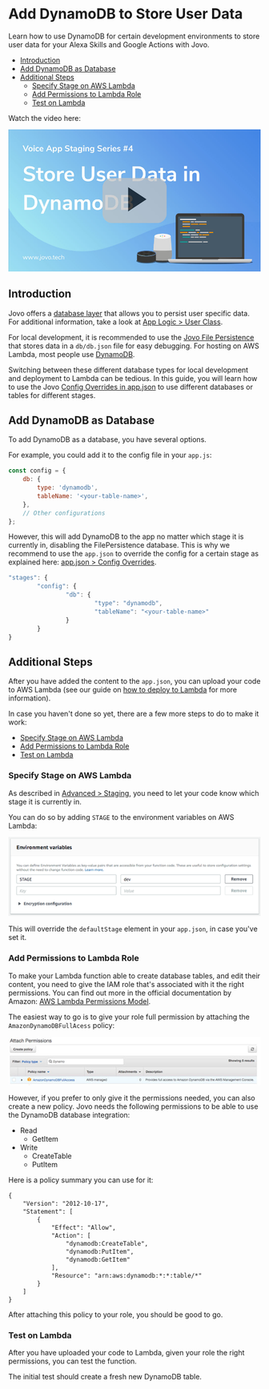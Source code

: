 # Add DynamoDB to Store User Data

Learn how to use DynamoDB for certain development environments to store user data for your Alexa Skills and Google Actions with Jovo.

* [Introduction](#introduction)
* [Add DynamoDB as Database](#add-dynamodb-as-database)
* [Additional Steps](#additional-steps)
   * [Specify Stage on AWS Lambda](#specify-stage-on-aws-lambda)
   * [Add Permissions to Lambda Role](#add-permissions-to-lambda-role)
   * [Test on Lambda](#test-on-lambda)

Watch the video here:

[![Video: Use DynamoDB to Store User Data in your Voice Apps](../img/video-dynamodb-dev.jpg "youtube-video")](https://www.youtube.com/watch?v=AevYJhAVQzg)

## Introduction

Jovo offers a [database layer](https://github.com/jovotech/jovo-framework-nodejs/blob/master/docs/06_integrations/databases 'docs/databases') that allows you to persist user specific data. For additional information, take a look at [App Logic > User Class](https://github.com/jovotech/jovo-framework-nodejs/blob/master/docs/04_app-logic/02_data/user.md 'docs/data/user').

For local development, it is recommended to use the [Jovo File Persistence](https://github.com/jovotech/jovo-framework-nodejs/blob/master/docs/06_integrations/databases#filepersistence 'docs/databases#filepersistence') that stores data in a `db/db.json` file for easy debugging. For hosting on AWS Lambda, most people use [DynamoDB](https://github.com/jovotech/jovo-framework-nodejs/blob/master/docs/06_integrations/databases#dynamodb 'docs/databases#dynamodb').

Switching between these different database types for local development and deployment to Lambda can be tedious. In this guide, you will learn how to use the Jovo [Config Overrides in app.json](https://github.com/jovotech/jovo-framework-nodejs/blob/master/docs/03_app-configuration/app-json.md#config-overrides 'docs/app-json#config-overrides') to use different databases or tables for different stages.

## Add DynamoDB as Database

To add DynamoDB as a database, you have several options.

For example, you could add it to the config file in your `app.js`:

```javascript
const config = {
    db: {
        type: 'dynamodb',
        tableName: '<your-table-name>',
    },
    // Other configurations
};
```

However, this will add DynamoDB to the app no matter which stage it is currently in, disabling the FilePersistence database. This is why we recommend to use the `app.json` to override the config for a certain stage as explained here: [app.json > Config Overrides](https://github.com/jovotech/jovo-framework-nodejs/blob/master/docs/03_app-configuration/app-json.md#config-overrides 'docs./app-json#config-overrides').

```javascript
"stages": {
        "config": {
                "db": {
                        "type": "dynamodb",
                        "tableName": "<your-table-name>"
                }
        }
}
```

## Additional Steps

After you have added the content to the `app.json`, you can upload your code to AWS Lambda (see our guide on [how to deploy to Lambda](./deploy-lambda-cli.md './deploy-lambda-cli') for more information). 

In case you haven't done so yet, there are a few more steps to do to make it work:

* [Specify Stage on AWS Lambda](#specify-stage-on-aws-lambda)
* [Add Permissions to Lambda Role](#add-permissions-to-lambda-role)
* [Test on Lambda](#test-on-lambda)


### Specify Stage on AWS Lambda

As described in [Advanced > Staging](https://github.com/jovotech/jovo-framework-nodejs/blob/master/docs/07_advanced#staging 'docs/advanced#staging'), you need to let your code know which stage it is currently in.

You can do so by adding `STAGE` to the environment variables on AWS Lambda:

![Staging environment variable in AWS Lambda](../img/staging-env-lambda.png "How to set the stage variable in Lambda")

This will override the `defaultStage` element in your `app.json`, in case you've set it.

### Add Permissions to Lambda Role

To make your Lambda function able to create database tables, and edit their content, you need to give the IAM role that's associated with it the right permissions. You can find out more in the official documentation by Amazon: [AWS Lambda Permissions Model](http://docs.aws.amazon.com/lambda/latest/dg/intro-permission-model.html). 

The easiest way to go is to give your role full permission by attaching the `AmazonDynamoDBFullAcess` policy:

![AWS Lambda DynamoDB Full Access](../img/dynamodb-fullaccess-permissions.jpg "How to give your Lambda role the right permissions for DynamoDB")

However, if you prefer to only give it the permissions needed, you can also create a new policy. Jovo needs the following permissions to be able to use the DynamoDB database integration:

* Read
   * GetItem
* Write
   * CreateTable
   * PutItem

Here is a policy summary you can use for it:

```
{
    "Version": "2012-10-17",
    "Statement": [
        {
            "Effect": "Allow",
            "Action": [
                "dynamodb:CreateTable",
                "dynamodb:PutItem",
                "dynamodb:GetItem"
            ],
            "Resource": "arn:aws:dynamodb:*:*:table/*"
        }
    ]
}
```

After attaching this policy to your role, you should be good to go.


### Test on Lambda

After you have uploaded your code to Lambda, given your role the right permissions, you can test the function.

The initial test should create a fresh new DynamoDB table.


<!--[metadata]: { "description": "Learn how to use DynamoDB to store user data for your Alexa Skills and Google Actions with Jovo." }-->
